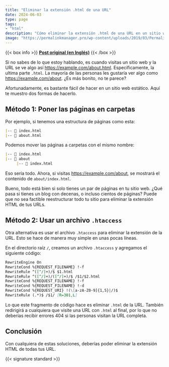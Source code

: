 ```yaml
---
title: "Eliminar la extensión .html de una URL"
date: 2024-06-03
type: page
tags: 
- "html"
description: "Cómo eliminar la extensión .html de una URL en un sitio web estático."
image: "https://permalinkmanager.pro/wp-content/uploads/2019/03/Permalink-Manager-new-20.png"
---
```


{{< box info >}}
[**Post original (en Inglés)**](https://kevquirk.com/how-to-remove-the-html-extension-from-a-url)
{{< /box >}}

Si no sabes de lo que estoy hablando, es cuando visitas un sitio web y la URL se ve algo así https://example.com/about.html. Específicamente, la ultima parte `.html`. La mayoría de las personas les gustaría ver algo como https://example.com/about. ¿Es más bonito, no te parece?

Afortunadamente, es bastante fácil de hacer en un sitio web estático. Aquí te muestro dos formas de hacerlo.

## Método 1: Poner las páginas en carpetas

Por ejemplo, si tenemos una estructura de páginas como esta:

```markdown
|-- 📄 index.html
|-- 📄 about.html
```

Podemos mover las páginas a carpetas con el mismo nombre:

```markdown
|-- 📄 index.html
|-- 📁 about
     |-- 📄 index.html
```

Eso sería todo. Ahora, si visitas https://example.com/about, se mostrará el contenido de `about/index.html`.

Bueno, todo está bien si solo tienes un par de páginas en tu sitio web. ¿Qué pasa si tienes un blog con decenas, o incluso cientos de páginas? Puede que no sea factible reestructurar todo tu sitio para eliminar la extensión HTML de tus URLs.

## Método 2: Usar un archivo `.htaccess`


Otra alternativa es usar el archivo `.htaccess` para eliminar la extensión de la URL. Esto se hace de manera muy simple en unas pocas líneas.

En el directorio raíz `/`, creamos un archivo `.htaccess` y agregamos el siguiente código:


```markdown
RewriteEngine On
RewriteCond %{REQUEST_FILENAME} !-f
RewriteRule ^([^/]+)/$ $1.html
RewriteRule ^([^/]+)/([^/]+)/$ /$1/$2.html
RewriteCond %{REQUEST_FILENAME} !-f
RewriteCond %{REQUEST_FILENAME} !-d
RewriteCond %{REQUEST_URI} !(\[a-zA-Z0-9]{1,5}|/)$
RewriteRule (.*)$ /$1/ [R=301,L]
```
Lo que este fragmento de código hace es eliminar `.html` de la URL. También redirigirá a cualquiera que visite una URL con `.html` al final, por lo que no deberías recibir errores 404 si las personas visitan la URL completa.

## Conclusión

Con cualquiera de estas soluciones, deberías poder eliminar la extensión HTML de todas tus URL. 

{{< signature standard >}}